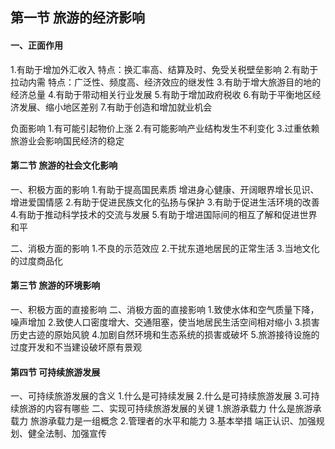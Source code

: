 ## 第一节 旅游的经济影响

#### 一、正面作用

1.有助于增加外汇收入
  特点：换汇率高、结算及时、免受关税壁垒影响
2.有助于拉动内需
  特点：广泛性、频度高、经济效应的继发性
3.有助于增大旅游目的地的经济总量
4.有助于带动相关行业发展
5.有助于增加政府税收
6.有助于平衡地区经济发展、缩小地区差别
7.有助于创造和增加就业机会

负面影响
1.有可能引起物价上涨
2.有可能影响产业结构发生不利变化
3.过重依赖旅游业会影响国民经济的稳定

#### 第二节 旅游的社会文化影响

一、积极方面的影响
1.有助于提高国民素质
  增进身心健康、开阔眼界增长见识、增进爱国情感
2.有助于促进民族文化的弘扬与保护
3.有助于促进生活环境的改善
4.有助于推动科学技术的交流与发展
5.有助于增进国际间的相互了解和促进世界和平

二、消极方面的影响
1.不良的示范效应
2.干扰东道地居民的正常生活
3.当地文化的过度商品化

#### 第三节 旅游的环境影响

一、积极方面的直接影响
二、消极方面的直接影响
1.致使水体和空气质量下降，噪声增加
2.致使人口密度增大、交通阻塞，使当地居民生活空间相对缩小
3.损害历史古迹的原始风貌
4.加剧自然环境和生态系统的损害或破坏
5.旅游接待设施的过度开发和不当建设破坏原有景观

#### 第四节 可持续旅游发展

一、可持续旅游发展的含义
1.什么是可持续发展
2.什么是可持续旅游发展
3.可持续旅游的内容有哪些
二、实现可持续旅游发展的关键
1.旅游承载力
什么是旅游承载力
旅游承载力是一组概念
2.管理者的水平和能力
3.基本举措
端正认识、加强规划、健全法制、加强宣传
